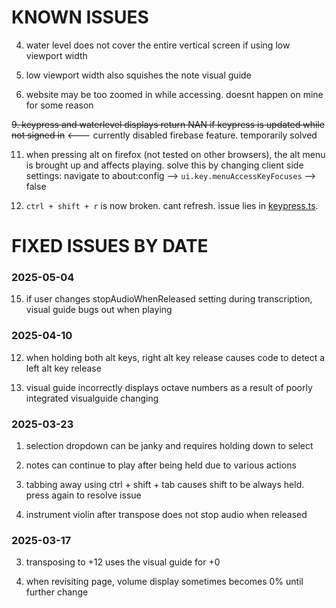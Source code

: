 # KNOWN ISSUES

4. water level does not cover the entire vertical screen if using low viewport width

6. low viewport width also squishes the note visual guide

7. website may be too zoomed in while accessing. doesnt happen on mine for some reason

~~9. keypress and waterlevel displays return NAN if keypress is updated while not signed in~~ <--- currently disabled firebase feature. temporarily solved

11. when pressing alt on firefox (not tested on other browsers), the alt menu is brought up and affects playing. solve this by changing client side settings: navigate to about:config --> `ui.key.menuAccessKeyFocuses` --> false
 
14. `ctrl + shift + r` is now broken. cant refresh. issue lies in [keypress.ts](src/core/keypress.ts).


# FIXED ISSUES BY DATE

### 2025-05-04

15. if user changes stopAudioWhenReleased setting during transcription, visual guide bugs out when playing

### 2025-04-10

12. when holding both alt keys, right alt key release causes code to detect a left alt key release

13. visual guide incorrectly displays octave numbers as a result of poorly integrated visualguide changing

### 2025-03-23

1. selection dropdown can be janky and requires holding down to select

2. notes can continue to play after being held due to various actions   

5. tabbing away using ctrl + shift + tab causes shift to be always held. press again to resolve issue

10. instrument violin after transpose does not stop audio when released

### 2025-03-17

3. transposing to +12 uses the visual guide for +0

8. when revisiting page, volume display sometimes becomes 0% until further change